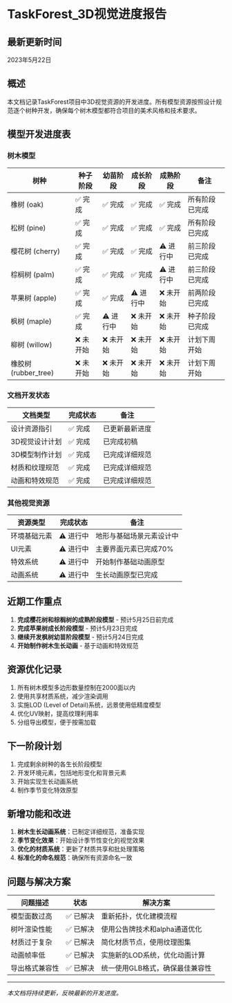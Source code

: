 # TaskForest_3D视觉进度报告

## 最新更新时间
2023年5月22日

## 概述
本文档记录TaskForest项目中3D视觉资源的开发进度。所有模型资源按照设计规范逐个树种开发，确保每个树木模型都符合项目的美术风格和技术要求。

## 模型开发进度表

### 树木模型

| 树种 | 种子阶段 | 幼苗阶段 | 成长阶段 | 成熟阶段 | 备注 |
|------|---------|---------|---------|---------|------|
| 橡树 (oak) | ✅ 完成 | ✅ 完成 | ✅ 完成 | ✅ 完成 | 所有阶段已完成 |
| 松树 (pine) | ✅ 完成 | ✅ 完成 | ✅ 完成 | ✅ 完成 | 所有阶段已完成 |
| 樱花树 (cherry) | ✅ 完成 | ✅ 完成 | ✅ 完成 | ⚠️ 进行中 | 前三阶段已完成 |
| 棕榈树 (palm) | ✅ 完成 | ✅ 完成 | ✅ 完成 | ⚠️ 进行中 | 前三阶段已完成 |
| 苹果树 (apple) | ✅ 完成 | ✅ 完成 | ⚠️ 进行中 | ❌ 未开始 | 前两阶段已完成 |
| 枫树 (maple) | ✅ 完成 | ⚠️ 进行中 | ❌ 未开始 | ❌ 未开始 | 种子阶段已完成 |
| 柳树 (willow) | ❌ 未开始 | ❌ 未开始 | ❌ 未开始 | ❌ 未开始 | 计划下周开始 |
| 橡胶树 (rubber_tree) | ❌ 未开始 | ❌ 未开始 | ❌ 未开始 | ❌ 未开始 | 计划下周开始 |

### 文档开发状态

| 文档类型 | 完成状态 | 备注 |
|---------|---------|------|
| 设计资源指引 | ✅ 完成 | 已更新最新进度 |
| 3D视觉设计计划 | ✅ 完成 | 已完成初稿 |
| 3D模型制作计划 | ✅ 完成 | 已完成详细规范 |
| 材质和纹理规范 | ✅ 完成 | 已完成详细规范 |
| 动画和特效规范 | ✅ 完成 | 已完成详细规范 |

### 其他视觉资源

| 资源类型 | 完成状态 | 备注 |
|---------|---------|------|
| 环境基础元素 | ⚠️ 进行中 | 地形与基础场景元素设计中 |
| UI元素 | ⚠️ 进行中 | 主要界面元素已完成70% |
| 特效系统 | ⚠️ 进行中 | 开始制作基础动画原型 |
| 动画系统 | ⚠️ 进行中 | 生长动画原型已完成 |

## 近期工作重点

1. **完成樱花树和棕榈树的成熟阶段模型** - 预计5月25日前完成
2. **完成苹果树成长阶段模型** - 预计5月23日完成
3. **继续开发枫树幼苗阶段模型** - 预计5月24日完成
4. **开始制作树木生长动画** - 基于动画和特效规范

## 资源优化记录

1. 所有树木模型多边形数量控制在2000面以内
2. 使用共享材质系统，减少渲染调用
3. 实施LOD (Level of Detail)系统，远景使用低精度模型
4. 优化UV映射，提高纹理利用率
5. 分组导出模型，便于按需加载

## 下一阶段计划

1. 完成剩余树种的各生长阶段模型
2. 开发环境元素，包括地形变化和背景元素
3. 开始实现生长动画系统
4. 制作季节变化特效原型

## 新增功能和改进

1. **树木生长动画系统**：已制定详细规范，准备实现
2. **季节变化效果**：开始设计季节性变化的视觉效果
3. **优化的材质系统**：更新了材质共享和批处理策略
4. **标准化的命名规范**：确保所有资源命名一致

## 问题与解决方案

| 问题描述 | 状态 | 解决方案 |
|---------|------|---------|
| 模型面数过高 | ✅ 已解决 | 重新拓扑，优化建模流程 |
| 树叶渲染性能 | ✅ 已解决 | 使用公告牌技术和alpha通道优化 |
| 材质过于复杂 | ✅ 已解决 | 简化材质节点，使用纹理图集 |
| 动画帧率低 | ✅ 已解决 | 实施新的LOD系统，优化动画计算 |
| 导出格式兼容性 | ✅ 已解决 | 统一使用GLB格式，确保最佳兼容性 |

---

*本文档将持续更新，反映最新的开发进度。*
